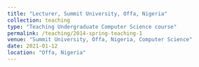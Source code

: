 ```yaml
---
title: "Lecturer, Summit University, Offa, Nigeria"
collection: teaching
type: "Teaching Undergraduate Computer Science course"
permalink: /teaching/2014-spring-teaching-1
venue: "Summit University, Offa, Nigeria, Computer Science"
date: 2021-01-12
location: "Offa, Nigeria"
---
```


